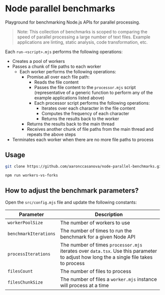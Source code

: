 # Node parallel benchmarks

Playground for benchmarking Node.js APIs for parallel processing.

> Note: This collection of benchmarks is scoped to comparing the speed of parallel processing a large number of text files. Example applications are linting, static analysis, code transformation, etc.

Each `run-<script>.mjs` performs the following operations:

- Creates a pool of workers
- Passes a chunk of file paths to each worker
  - Each worker performs the following operations:
    - Promise.all over each file path:
      - Reads the file content
      - Passes the file content to the `processor.mjs` script (representative of a generic function to perform any of the example applications listed above)
      - Each processor script performs the following operations:
        - Iterates over each character in the file content
        - Computes the frequency of each character
        - Returns the results back to the worker
    - Returns the results back to the main thread
    - Receives another chunk of file paths from the main thread and repeats the above steps
- Terminates each worker when there are no more file paths to process

## Usage

```sh
git clone https://github.com/aaronccasanova/node-parallel-benchmarks.git
```

```sh
npm run workers-vs-forks
```

## How to adjust the benchmark parameters?

Open the `src/config.mjs` file and update the following constants:

| Parameter | Description |
| --- | --- |
| `workerPoolSize` | The number of workers to use |
| `benchmarkIterations` | The number of times to run the benchmark for a given Node API |
| `processIterations` | The number of times `processor.mjs` iterates over `data.tsx`. Use this parameter to adjust how long the a single file takes to process |
| `filesCount` | The number of files to process |
| `filesChunkSize` | The number of files a `worker.mjs` instance will process at a time |
